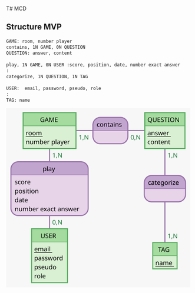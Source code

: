 T# MCD
## Structure MVP

```
GAME: room, number player 
contains, 1N GAME, 0N QUESTION
QUESTION: answer, content

play, 1N GAME, 0N USER :score, position, date, number exact answer
:
categorize, 1N QUESTION, 1N TAG

USER:  email, password, pseudo, role
:
TAG: name
```

<img src="./Games.svg" width="500px">


